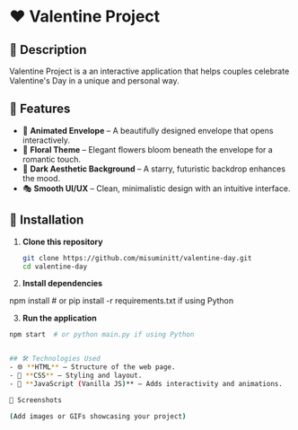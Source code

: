 # ❤️ Valentine Project  

## 📌 Description  
Valentine Project is a an interactive application that helps couples celebrate Valentine's Day in a unique and personal way.

## 🎨 Features  
- 💌 **Animated Envelope** – A beautifully designed envelope that opens interactively.  
- 🌺 **Floral Theme** – Elegant flowers bloom beneath the envelope for a romantic touch.  
- 🌌 **Dark Aesthetic Background** – A starry, futuristic backdrop enhances the mood.  
- 🎭 **Smooth UI/UX** – Clean, minimalistic design with an intuitive interface.  

## 🚀 Installation  
1. **Clone this repository**  
   ```bash
   git clone https://github.com/misuminitt/valentine-day.git
   cd valentine-day

2. **Install dependencies**

npm install  # or pip install -r requirements.txt if using Python


3. **Run the application**
```bash
npm start  # or python main.py if using Python


## 🛠️ Technologies Used  
- 🌐 **HTML** – Structure of the web page.  
- 🎨 **CSS** – Styling and layout.  
- 🚀 **JavaScript (Vanilla JS)** – Adds interactivity and animations.  

📸 Screenshots

(Add images or GIFs showcasing your project)